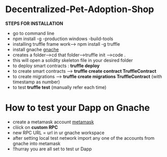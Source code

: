 # Decentralized-Pet-Adoption-Shop
  **STEPS FOR INSTALLATION**
* go to command line
* npm install -g -production windows -build-tools
* installing truffle frame work--> npm install -g truffle
* install gnache [gnache](https://www.trufflesuite.com/ganache)
* creates a folder-->cd that folder-->truffle init -->code .
* this will open a solidity skeleton file in your desired folder
* to deploy smart contracts : **truffle deploy**
* to create smart contracts --> **truffle create contract TruffleContract**
* to create migrations --> **truffle create migrations TruffleContract** (with timestamp as number)
* to test **truffle test** (manually refer each time)


# How to test your Dapp on Gnache
* create a metamask account [metamask](https://metamask.io/)
* cliick on **custom RPC**
* new RPC URL = url in ur gnache workspace
* after setting local test network import any one of the accounts from gnache into metamask
* !!hurray you are all set to test ur Dapp

